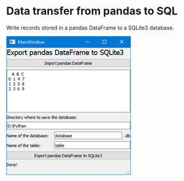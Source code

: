 # Data transfer from pandas to SQL

Write records stored in a pandas DataFrame to a SQLite3 database.

<img src="mainwindow.png">
